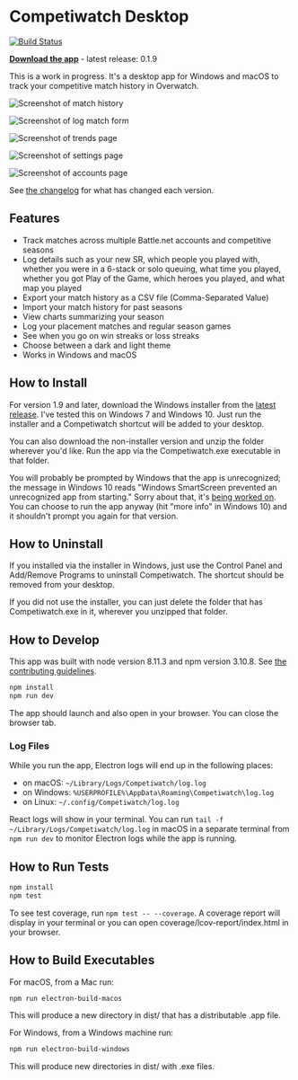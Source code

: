 # Competiwatch Desktop

[![Build Status](https://travis-ci.org/cheshire137/competiwatch-desktop.svg?branch=master)](https://travis-ci.org/cheshire137/competiwatch-desktop)

**[Download the app](https://github.com/cheshire137/competiwatch-desktop/releases/latest)** - latest release: 0.1.9

This is a work in progress. It's a desktop app for Windows and macOS to track
your competitive match history in Overwatch.

![Screenshot of match history](https://raw.githubusercontent.com/cheshire137/competiwatch-desktop/master/screenshots/screenshot-matches-windows.png)

![Screenshot of log match form](https://raw.githubusercontent.com/cheshire137/competiwatch-desktop/master/screenshots/log-match.png)

![Screenshot of trends page](https://raw.githubusercontent.com/cheshire137/competiwatch-desktop/master/screenshots/screenshot-trends.png)

![Screenshot of settings page](https://raw.githubusercontent.com/cheshire137/competiwatch-desktop/master/screenshots/screenshot-settings.png)

![Screenshot of accounts page](https://raw.githubusercontent.com/cheshire137/competiwatch-desktop/master/screenshots/accounts-list.png)

See [the changelog](./CHANGELOG.md) for what has changed each version.

## Features

- Track matches across multiple Battle.net accounts and competitive seasons
- Log details such as your new SR, which people you played with, whether you were in a 6-stack or solo queuing, what time you played, whether you got Play of the Game, which heroes you played, and what map you played
- Export your match history as a CSV file (Comma-Separated Value)
- Import your match history for past seasons
- View charts summarizing your season
- Log your placement matches and regular season games
- See when you go on win streaks or loss streaks
- Choose between a dark and light theme
- Works in Windows and macOS

## How to Install

For version 1.9 and later, download the Windows installer from the [latest release](https://github.com/cheshire137/competiwatch-desktop/releases/latest). I've tested this on Windows 7 and Windows 10. Just run the installer and a Competiwatch shortcut will be added to your desktop.

You can also download the non-installer version and unzip the folder wherever you'd like. Run the app via the Competiwatch.exe executable in that folder.

You will probably be prompted by Windows that the app is unrecognized; the message in Windows 10 reads "Windows SmartScreen prevented an unrecognized app from starting." Sorry about that, it's [being worked on](https://github.com/cheshire137/competiwatch-desktop/issues/34). You can choose to run the app anyway (hit "more info" in Windows 10) and it shouldn't prompt you again for that version.

## How to Uninstall

If you installed via the installer in Windows, just use the Control Panel and Add/Remove Programs to uninstall Competiwatch. The shortcut should be removed from your desktop.

If you did not use the installer, you can just delete the folder that has Competiwatch.exe in it, wherever you unzipped that folder.

## How to Develop

This app was built with node version 8.11.3 and npm version 3.10.8. See [the contributing guidelines](./CONTRIBUTING.md).

```bash
npm install
npm run dev
```

The app should launch and also open in your browser. You can close the
browser tab.

### Log Files

While you run the app, Electron logs will end up in the following places:

- on macOS: `~/Library/Logs/Competiwatch/log.log`
- on Windows: `%USERPROFILE%\AppData\Roaming\Competiwatch\log.log`
- on Linux: `~/.config/Competiwatch/log.log`

React logs will show in your terminal. You can run
`tail -f ~/Library/Logs/Competiwatch/log.log` in macOS in a separate
terminal from `npm run dev` to monitor Electron logs while the app is running.

## How to Run Tests

```bash
npm install
npm test
```

To see test coverage, run `npm test -- --coverage`. A coverage report will
display in your terminal or you can open coverage/lcov-report/index.html in
your browser.

## How to Build Executables

For macOS, from a Mac run:

```bash
npm run electron-build-macos
```

This will produce a new directory in dist/ that has a distributable .app file.

For Windows, from a Windows machine run:

```bash
npm run electron-build-windows
```

This will produce new directories in dist/ with .exe files.
